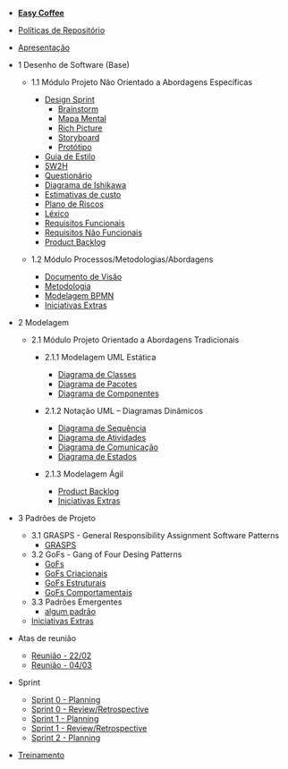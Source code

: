 - [<b>Easy Coffee</b>](/)
- [Políticas de Repositório](/politicas/politicas.md)
- [Apresentação](/apresentacao/apresentacao.md)

- 1 Desenho de Software (Base)
    - 1.1 Módulo Projeto Não Orientado a Abordagens Específicas

        - [Design Sprint](/entrega1/desing_sprint/design_sprint.md)
            - [Brainstorm](/entrega1/desing_sprint/brainstorm.md)
            - [Mapa Mental](/entrega1/desing_sprint/mapa_mental.md)
            - [Rich Picture](/entrega1/desing_sprint/rich_picture.md)
            - [Storyboard](/entrega1/desing_sprint/Storyboard.md)
            - [Protótipo](entrega1/prototipo.md)
        - [Guia de Estilo](entrega1/guia_de_estilo.md)
        - [5W2H](/entrega1/5w2h.md)
        - [Questionário](/entrega1/questionario.md)
        - [Diagrama de Ishikawa](/entrega1/diagrama_de_ishikawa.md)
        - [Estimativas de custo](/entrega1/estimativa.md)
        - [Plano de Riscos](entrega1/plano_de_riscos.md)
        - [Léxico](/entrega1/lexico.md)
        - [Requisitos Funcionais](/entrega1/requisitos.md)
        - [Requisitos Não Funcionais](/entrega1/requisitos_nao_funcionais.md)
        - [Product Backlog](entrega1/backlog.md)
        
    - 1.2 Módulo Processos/Metodologias/Abordagens
        - [Documento de Visão](entrega1/documento_de_visao.md)
        - [Metodologia](/entrega1/metodologia.md)
        - [Modelagem BPMN](/entrega1/bpmn.md)
        - [Iniciativas Extras](/entrega1/iniciativas_extras_entrega1.md)

- 2 Modelagem
    - 2.1 Módulo Projeto Orientado a Abordagens Tradicionais
        
        - 2.1.1 Modelagem UML Estática
            - [Diagrama de Classes](/entrega2/diagramas_uml/diagrama_de_classe.md)
            - [Diagrama de Pacotes](/entrega2/diagramas_uml/diagrama_de_pacotes.md)
            - [Diagrama de Componentes](/entrega2/diagramas_uml/diagrama_de_componentes.md)
            
        - 2.1.2 Notação UML – Diagramas Dinâmicos
            - [Diagrama de Sequência](/entrega2/diagramas_uml/diagrama_de_sequencia.md)
            - [Diagrama de Atividades](/entrega2/diagramas_uml/diagrama_de_atividades.md)
            - [Diagrama de Comunicação](/entrega2/diagramas_uml/diagrama_de_comunicacao.md)
            - [Diagrama de Estados](/entrega2/diagramas_uml/diagrama_de_estados.md)
            
        - 2.1.3 Modelagem Ágil
            - [Product Backlog](/entrega2/backlog_entrega2.md)
            - [Iniciativas Extras](/entrega2/iniciativas_extras_entrega2.md)

- 3 Padrões de Projeto
    - 3.1 GRASPS - General Responsibility Assignment Software Patterns
        - [GRASPS](/entrega3/grasps.md)
    - 3.2 GoFs - Gang of Four Desing Patterns
        - [GoFs](/entrega3/gofs.md)
        - [GoFs Criacionais](/entrega3/gofscriacionais.md)
        - [GoFs Estruturais](/entrega3/gofsestruturais.md)
        - [GoFs Comportamentais](/entrega3/gofscomportamentais.md)
    - 3.3 Padrões Emergentes
        - [algum padrão](/entrega3/padraoemergente.md)
    - [Iniciativas Extras](/entrega3/iniciativas_extras_entrega3.md)            

- Atas de reunião
    - [Reunião - 22/02](/atas/ata_de_reuniao_22_02.md)
    - [Reunião - 04/03](/atas/ata_de_reuniao_04_03.md)

- Sprint
    - [Sprint 0 - Planning](/sprints/sprint0_planning.md)
    - [Sprint 0 - Review/Retrospective](/sprints/sprint0_review_retrospective.md)
    - [Sprint 1 - Planning](/sprints/sprint1_planning.md)
    - [Sprint 1 - Review/Retrospective](/sprints/sprint1_review_retrospective.md)
    - [Sprint 2 - Planning](/sprints/sprint2_planning.md)
    
- [Treinamento](/entrega2/treinamento.md)
           
